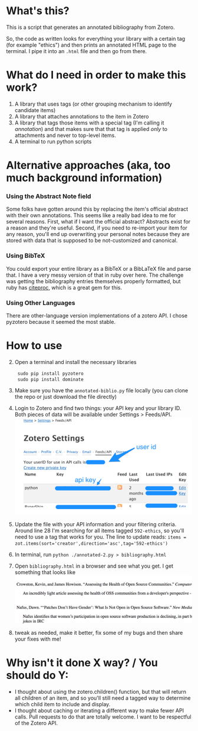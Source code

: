 # What's this?
This is a script that generates an annotated bibliography from Zotero.

So, the code as written looks for everything your library with a certain tag (for example "ethics") and then prints an annotated HTML page to the terminal.  I pipe it into an `.html` file and then go from there.

# What do I need in order to make this work?

1. A library that uses tags (or other grouping mechanism to identify candidate items)
2. A library that attaches annotations to the item in Zotero
3. A library that tags those items with a special tag (I'm calling it _annotation_) and that makes sure that that tag is applied _only_ to attachments and never to top-level items.
4. A terminal to run python scripts

# Alternative approaches (aka, too much background information)
### Using the Abstract Note field
Some folks have gotten around this by replacing the item's official abstract with their own annotations.  This seems like a really bad idea to me for several reasons.  First, what if I want the official abstract?  Abstracts exist for a reason and they're useful.  Second, if you need to re-import your item for any reason, you'll end up overwriting your personal notes because they are stored with data that is supposed to be not-customized and canonical.

### Using BibTeX
You could export your entire library as a BibTeX or a BibLaTeX file and parse that.  I have a very messy version of that in ruby over here.  The challenge was getting the bibliography entries themselves properly formatted, but ruby has [citeproc](https://github.com/inukshuk/citeproc-ruby), which is a great gem for this.

### Using Other Languages
There are other-language version implementations of a zotero API.  I chose pyzotero because it seemed the most stable.


# How to use
2. Open a terminal and install the necessary libraries

        sudo pip install pyzotero
        sudo pip install dominate

3. Make sure you have the `annotated-biblio.py` file locally (you can clone the repo or just download the file directly)

4. Login to Zotero and find two things: your API key and your library ID.  Both pieces of data will be available under Settings > Feeds/API.
![](imgs/Zotero___Settings___Feeds_API.png)

5. Update the file with your API information and your filtering criteria.  Around line 28 I'm searching for all items tagged `592-ethics`, so you'll need to use a tag that works for you.  The line to update reads: `items = zot.items(sort='creator',direction='asc',tag='592-ethics')
`

6. In terminal, run `python ./annotated-2.py > bibliography.html`

7. Open `bibliography.html` in a browser and see what you get.  I get something that looks like ![ ](imgs/Annotated_Bibliography.png)

8. tweak as needed, make it better, fix some of my bugs and then share your fixes with me!  

# Why isn't it done X way? / You should do Y:
- I thought about using the zotero.children() function, but that will return all children of an item, and so you'll still need a tagged way to determine which child item to include and display.  
- I thought about caching or iterating a different way to make fewer API calls.  Pull requests to do that are totally welcome.  I want to be respectful of the Zotero API.

